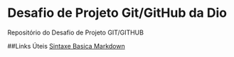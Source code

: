 # Desafio de Projeto Git/GitHub da Dio
Repositório do Desafio de Projeto GIT/GITHUB

##Links Úteis
[Sintaxe Basica Markdown](https://www.markdownguide.org/basic-syntax/)
